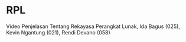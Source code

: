 # RPL
Video Penjelasan Tentang Rekayasa Perangkat Lunak, Ida Bagus (025), Kevin Ngantung (021), Rendi Devano (058)
